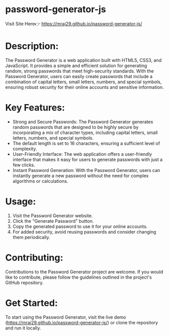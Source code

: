 # password-generator-js

Visit Site Here👉 https://mraj29.github.io/password-generator-js/

# Description:
The Password Generator is a web application built with HTML5, CSS3, and JavaScript. It provides a simple and efficient solution for generating random, strong passwords that meet high-security standards. With the Password Generator, users can easily create passwords that include a combination of capital letters, small letters, numbers, and special symbols, ensuring robust security for their online accounts and sensitive information.

# Key Features:
- Strong and Secure Passwords: The Password Generator generates random passwords that are designed to be highly secure by incorporating a mix of character types, including capital letters, small letters, numbers, and special symbols.
- The default length is set to 16 characters, ensuring a sufficient level of complexity.
- User-Friendly Interface: The web application offers a user-friendly interface that makes it easy for users to generate passwords with just a few clicks.
- Instant Password Generation: With the Password Generator, users can instantly generate a new password without the need for complex algorithms or calculations.

# Usage:
1. Visit the Password Generator website.
2. Click the "Generate Password" button.
3. Copy the generated password to use it for your online accounts.
4. For added security, avoid reusing passwords and consider changing them periodically.

# Contributing:
Contributions to the Password Generator project are welcome. If you would like to contribute, please follow the guidelines outlined in the project's GitHub repository.

# Get Started:
To start using the Password Generator, visit the live demo (https://mraj29.github.io/password-generator-js/) or clone the repository and run it locally.
